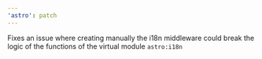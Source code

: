 ```yaml
---
'astro': patch
---
```


Fixes an issue where creating manually the i18n middleware could break the logic of the functions of the virtual module `astro:i18n`
